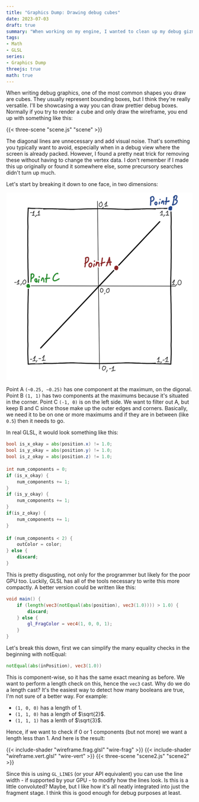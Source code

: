 ```yaml
---
title: "Graphics Dump: Drawing debug cubes"
date: 2023-07-03
draft: true
summary: "When working on my engine, I wanted to clean up my debug gizmos a bit. The first thing to tackle is drawing bounding boxes!"
tags:
- Math
- GLSL
series:
- Graphics Dump
threejs: true
math: true
---
```


When writing debug graphics, one of the most common shapes you draw are cubes. They usually represent bounding boxes, but I think they're really versatile. I'll be showcasing a way you can draw prettier debug boxes. Normally if you try to render a cube and only draw the wireframe, you end up with something like this:

{{< three-scene "scene.js" "scene" >}}

The diagonal lines are unnecessary and add visual noise. That's something you typically want to avoid, especially when in a debug view where the screen is already packed. However, I found a pretty neat trick for removing these without having to change the vertex data. I don't remember if I made this up originally or found it somewhere else, some precursory searches didn't turn up much.

Let's start by breaking it down to one face, in two dimensions:

![A cube visualized on a 2D grid.](grid.webp)

Point A `(~0.25, ~0.25)` has one component at the maximum, on the digonal. Point B `(1, 1)` has two components at the maximums because it's situated in the corner. Point C `(-1, 0)` is on the left side. We want to filter out A, but keep B and C since those make up the outer edges and corners. Basically, we need it to be on one or more maximums and if they are in between (like `0.5`) then it needs to go.

In real GLSL, it would look something like this:

```glsl
bool is_x_okay = abs(position.x) != 1.0;
bool is_y_okay = abs(position.y) != 1.0;
bool is_z_okay = abs(position.z) != 1.0;

int num_components = 0;
if (is_x_okay) {
    num_components += 1;
}
if (is_y_okay) {
    num_components += 1;
}
if(is_z_okay) {
    num_components += 1;
}

if (num_components < 2) {
    outColor = color;
} else {
    discard;
}
```

This is pretty disgusting, not only for the programmer but likely for the poor GPU too. Luckily, GLSL has all of the tools necessary to write this more compactly. A better version could be written like this:

```glsl
void main() {
    if (length(vec3(notEqual(abs(position), vec3(1.0)))) > 1.0) {
        discard;
    } else {
        gl_FragColor = vec4(1, 0, 0, 1);
    }
}
```

Let's break this down, first we can simplify the many equality checks in the beginning with notEqual:

```glsl
notEqual(abs(inPosition), vec3(1.0))
```

This is component-wise, so it has the same exact meaning as before. We want to perform a length check on this, hence the `vec3` cast. Why do we do a length cast? It's the easiest way to detect how many booleans are true, I'm not sure of a better way. For example:

* `(1, 0, 0)` has a length of 1.
* `(1, 1, 0)` has a length of $\sqrt{2}$.
* `(1, 1, 1)` has a lenth of $\sqrt{3}$.

Hence, if we want to check if 0 or 1 components (but not more) we want a length less than 1. And here is the result:

{{< include-shader "wireframe.frag.glsl" "wire-frag" >}}
{{< include-shader "wireframe.vert.glsl" "wire-vert" >}}
{{< three-scene "scene2.js" "scene2" >}}

Since this is using `GL_LINES` (or your API equivalent) you can use the line width - if supported by your GPU - to modify how the lines look. Is this is a little convoluted? Maybe, but I like how it's all neatly integrated into just the fragment stage. I think this is good enough for debug purposes at least.


